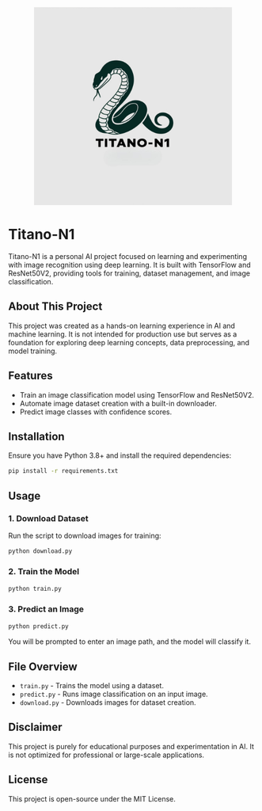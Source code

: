 <p align="center">
  <img src="titano-n1 (1).jpg" alt="Titano-N1 Logo" width="400">
</p>

# Titano-N1

Titano-N1 is a personal AI project focused on learning and experimenting with image recognition using deep learning. It is built with TensorFlow and ResNet50V2, providing tools for training, dataset management, and image classification.

## About This Project
This project was created as a hands-on learning experience in AI and machine learning. It is not intended for production use but serves as a foundation for exploring deep learning concepts, data preprocessing, and model training.

## Features
- Train an image classification model using TensorFlow and ResNet50V2.
- Automate image dataset creation with a built-in downloader.
- Predict image classes with confidence scores.

## Installation
Ensure you have Python 3.8+ and install the required dependencies:

```bash
pip install -r requirements.txt
```

## Usage

### **1. Download Dataset**
Run the script to download images for training:
```bash
python download.py
```

### **2. Train the Model**
```bash
python train.py
```

### **3. Predict an Image**
```bash
python predict.py
```
You will be prompted to enter an image path, and the model will classify it.

## File Overview
- `train.py` - Trains the model using a dataset.
- `predict.py` - Runs image classification on an input image.
- `download.py` - Downloads images for dataset creation.

## Disclaimer
This project is purely for educational purposes and experimentation in AI. It is not optimized for professional or large-scale applications.

## License
This project is open-source under the MIT License.
